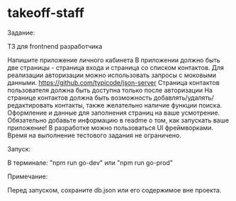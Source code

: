 # takeoff-staff

Задание:

ТЗ для frontnend разработчика
 
Напишите приложение личного кабинета
В приложении должно быть две страницы - страница входа и страница со списком контактов.
Для реализации авторизации можно использовать запросы с моковыми данными.
https://github.com/typicode/json-server
Страница контактов пользователя должна быть доступна только после авторизации
На странице контактов должна быть возможность добавлять/удалять/редактировать контакты, также желательно наличие функции поиска.
Оформление и данные для заполнения страниц на ваше усмотрение.
Обязательно добавьте информацию в readme о том, как запускать ваше приложение!
В разработке можно пользоваться UI фреймворками.
Время на выполнение тестового задания не ограничено.

Запуск:

В терминале: "npm run go-dev" или "npm run go-prod"

Примечание:

Перед запуском, сохраните db.json или его содержимое вне проекта.  